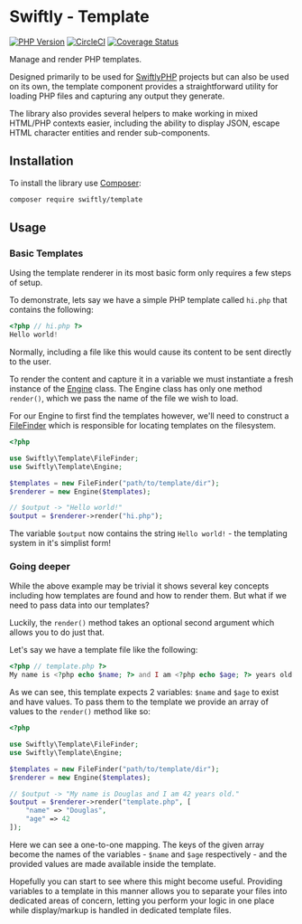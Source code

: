 # Swiftly - Template

[![PHP Version](https://img.shields.io/badge/php->=7.4-blue)](https://www.php.net/supported-versions)
[![CircleCI](https://circleci.com/gh/SwiftlyPHP/template/tree/main.svg?style=shield)](https://circleci.com/gh/SwiftlyPHP/template/tree/main)
[![Coverage Status](https://coveralls.io/repos/github/SwiftlyPHP/template/badge.svg?branch=main)](https://coveralls.io/github/SwiftlyPHP/template?branch=main)

Manage and render PHP templates.

Designed primarily to be used for [SwiftlyPHP](https://github.com/SwiftlyPHP)
projects but can also be used on its own, the template component provides a
straightforward utility for loading PHP files and capturing any output they
generate.

The library also provides several helpers to make working in mixed HTML/PHP
contexts easier, including the ability to display JSON, escape HTML character
entities and render sub-components.

## Installation

To install the library use [Composer](https://getcomposer.org/):

```sh
composer require swiftly/template
```

## Usage
### Basic Templates

Using the template renderer in its most basic form only requires a few steps of
setup.

To demonstrate, lets say we have a simple PHP template called `hi.php` that
contains the following:

```php
<?php // hi.php ?>
Hello world!
```

Normally, including a file like this would cause its content to be sent
directly to the user.

To render the content and capture it in a variable we must instantiate a fresh
instance of the [Engine](./src/Engine.php) class. The Engine class has only one
method `render()`, which we pass the name of the file we wish to load.

For our Engine to first find the templates however, we'll need to construct a
[FileFinder](./src/FileFinder.php) which is responsible for locating templates
on the filesystem.

```php
<?php

use Swiftly\Template\FileFinder;
use Swiftly\Template\Engine;

$templates = new FileFinder("path/to/template/dir");
$renderer = new Engine($templates);

// $output -> "Hello world!"
$output = $renderer->render("hi.php");
```

The variable `$output` now contains the string `Hello world!` - the templating
system in it's simplist form!

### Going deeper

While the above example may be trivial it shows several key concepts including
how templates are found and how to render them. But what if we need to pass data
into our templates?

Luckily, the `render()` method takes an optional second argument which allows
you to do just that.

Let's say we have a template file like the following:

```php
<?php // template.php ?>
My name is <?php echo $name; ?> and I am <?php echo $age; ?> years old.
```

As we can see, this template expects 2 variables: `$name` and `$age` to exist
and have values. To pass them to the template we provide an array of values to
the `render()` method like so:

```php
<?php

use Swiftly\Template\FileFinder;
use Swiftly\Template\Engine;

$templates = new FileFinder("path/to/template/dir");
$renderer = new Engine($templates);

// $output -> "My name is Douglas and I am 42 years old."
$output = $renderer->render("template.php", [
    "name" => "Douglas",
    "age" => 42
]);
```

Here we can see a one-to-one mapping. The keys of the given array become the
names of the variables - `$name` and `$age` respectively - and the provided
values are made available inside the template.

Hopefully you can start to see where this might become useful. Providing
variables to a template in this manner allows you to separate your files into
dedicated areas of concern, letting you perform your logic in one place while
display/markup is handled in dedicated template files.

